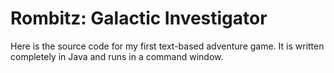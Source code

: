 Rombitz: Galactic Investigator
==============
Here is the source code for my first text-based adventure game.
It is written completely in Java and runs in a command window.